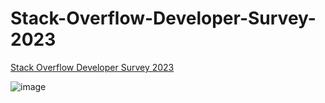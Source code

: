 # Stack-Overflow-Developer-Survey-2023
[Stack Overflow Developer Survey 2023](https://www.novypro.com/project/stack-overflow-developer-survey-2023)

![image](https://github.com/AndreasAvgou/Stack-Overflow-Developer-Survey-2023/assets/22665704/bc046e05-2868-4e40-80b9-f9775eb67c99)

